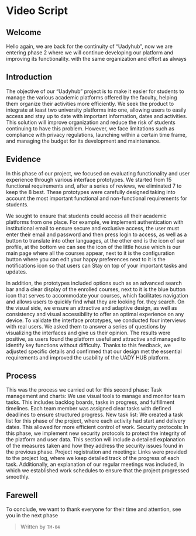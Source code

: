 # Video Script 

## Welcome
Hello again, we are back for the continuity of “Uadyhub”, now we are entering phase 2 where we will continue developing our platform and improving its functionality. with the same organization and effort as always

## Introduction
The objective of our “Uadyhub” project is to make it easier for students to manage the various academic platforms offered by the faculty, helping them organize their activities more efficiently. We seek the product to integrate at least two university platforms into one, allowing users to easily access and stay up to date with important information, dates and activities. This solution will improve organization and reduce the risk of students continuing to have this problem. However, we face limitations such as compliance with privacy regulations, launching within a certain time frame, and managing the budget for its development and maintenance.

## Evidence
In this phase of our project, we focused on evaluating functionality and user experience through various interface prototypes. We started from 15 functional requirements and, after a series of reviews, we eliminated 7 to keep the 8 best. These prototypes were carefully designed taking into account the most important functional and non-functional requirements for students.

We sought to ensure that students could access all their academic platforms from one place. For example, we implement authentication with institutional email to ensure secure and exclusive access, the user must enter their email and password and then press login to access, as well as a button to translate into other languages, at the other end is the icon of our profile, at the bottom we can see the icon of the little house which is our main page where all the courses appear, next to it is the configuration button where you can edit your happy preferences next to it is the notifications icon so that users can Stay on top of your important tasks and updates.

In addition, the prototypes included options such as an advanced search bar and a clear display of the enrolled courses, next to it is the blue button icon that serves to accommodate your courses, which facilitates navigation and allows users to quickly find what they are looking for. they search. On the visual side, we ensure an attractive and adaptive design, as well as consistency and visual accessibility to offer an optimal experience on any device.
To validate the interface prototypes, we conducted four interviews with real users. We asked them to answer a series of questions by visualizing the interfaces and give us their opinion. The results were positive, as users found the platform useful and attractive and managed to identify key functions without difficulty. Thanks to this feedback, we adjusted specific details and confirmed that our design met the essential requirements and improved the usability of the UADY HUB platform.

## Process
This was the process we carried out for this second phase:
Task management and charts: We use visual tools to manage and monitor team tasks. This includes backlog boards, tasks in progress, and fulfillment timelines. Each team member was assigned clear tasks with defined deadlines to ensure structured progress.
New task list: We created a task list for this phase of the project, where each activity had start and delivery dates. This allowed for more efficient control of work.
Security protocols: In this phase, we implement new security protocols to protect the integrity of the platform and user data. This section will include a detailed explanation of the measures taken and how they address the security issues found in the previous phase.
Project registration and meetings: Links were provided to the project log, where we keep detailed track of the progress of each task. Additionally, an explanation of our regular meetings was included, in which we established work schedules to ensure that the project progressed smoothly.

## Farewell
To conclude, we want to thank everyone for their time and attention, see you in the next phase


> Written by ``TM-04``





